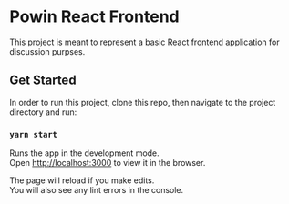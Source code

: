# Powin React Frontend

This project is meant to represent a basic React frontend application for discussion purpses.

## Get Started

In order to run this project, clone this repo, then navigate to the project directory and run:

### `yarn start`

Runs the app in the development mode.\
Open [http://localhost:3000](http://localhost:3000) to view it in the browser.

The page will reload if you make edits.\
You will also see any lint errors in the console.

